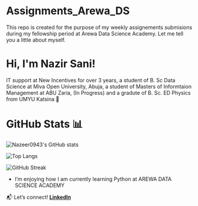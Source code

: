 # Assignments_Arewa_DS
This repo is created for the purpose  of my weekly assignements submisions during my fellowship period at Arewa Data Science Academy. Let me tell you a little about myself. 


# Hi, I'm Nazir Sani!
IT support at New Incentives for over 3 years, a  student of B. Sc Data Science at Miva Open University, Abuja, a student of Masters of Informtaion Management at ABU Zaria, (In Progress) and  a gradute of B. Sc. ED Physics from UMYU Katsina 🌟

  
# GitHub Stats 📊

![Nazeer0943's GitHub stats](https://github-readme-stats.vercel.app/api?username=Nazeer0943&show_icons=true&theme=radical)

![Top Langs](https://github-readme-stats.vercel.app/api/top-langs/?username=Nazeer0943&layout=compact&theme=radical)

![GitHub Streak](https://streak-stats.demolab.com/?user=Nazeer0943&theme=radical)




- I’m enjoying how I am currently learning Python at AREWA DATA SCIENCE ACADEMY
  
📬 Let’s connect! **[LinkedIn]([https://linkedin.com/in/yourprofile](https://www.linkedin.com/in/nazyr0943/))**
